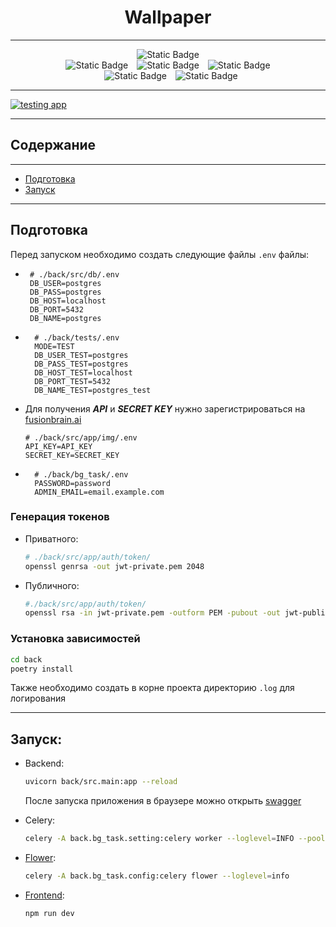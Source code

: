 <div align="center">
    <h1>Wallpaper</h1>
</div>

---
<div align="center">
    <img alt="Static Badge" src="https://img.shields.io/badge/-Python_3.12-%23354D73?style=flat&logo=python&labelColor=%231C1C1C">
    <br>
    <img alt="Static Badge" src="https://img.shields.io/badge/-FastApi_0.112.2-%23009B77?style=flat&logo=fastapi&labelColor=%231C1C1C">
    <img alt="Static Badge" style="padding: 0 10px" src="https://img.shields.io/badge/-SQLAlchemy_2.0.34-%23009B77?style=flat&logo=sqlalchemy&labelColor=%231C1C1C">
    <img alt="Static Badge" src="https://img.shields.io/badge/-Celery_5.4.0-%23009B77?style=flat&logo=celery&labelColor=%231C1C1C">
    <br>
    <img alt="Static Badge" style="padding: 0 10px" src="https://img.shields.io/badge/-Redis_5.0.8-%23D53032?style=flat&logo=redis&labelColor=%231C1C1C">
    <img alt="Static Badge" src="https://img.shields.io/badge/-PyDantic_2.9.0-%23FF0033?style=flat&logo=pydantic&labelColor=%231C1C1C">

</div>

---
[![testing app](https://github.com/StimorolBot/wallpaper/actions/workflows/testing.yml/badge.svg?branch=main)](https://github.com/StimorolBot/wallpaper/actions/workflows/testing.yml)

---

## Содержание

---
* [Подготовка](#подготовка)
* [Запуск](#запуск)

---

## Подготовка
Перед запуском необходимо создать следующие файлы <code>.env</code> файлы:
* ```dotenv
   # ./back/src/db/.env
   DB_USER=postgres
   DB_PASS=postgres
   DB_HOST=localhost
   DB_PORT=5432
   DB_NAME=postgres
  ```
* ```dotenv
    # ./back/tests/.env
    MODE=TEST
    DB_USER_TEST=postgres
    DB_PASS_TEST=postgres
    DB_HOST_TEST=localhost
    DB_PORT_TEST=5432
    DB_NAME_TEST=postgres_test
    ```
  
* Для получения ***API*** и ***SECRET KEY*** нужно зарегистрироваться на
[fusionbrain.ai](https://auth.fusionbrain.ai/realms/FB/protocol/openid-connect/auth?client_id=fusion-web&scope=openid%20email%20profile&response_type=code&redirect_uri=https%3A%2F%2Ffusionbrain.ai%2Fapi%2Fauth%2Fcallback%2Fkeycloak&state=04mcBTVCvfO1WQMYRCZLtsH3V6lmzRLeq4XGinLefpE&code_challenge=sQ8_Hyu9ISLDSfxaMt-R-EMGeoqx5KvNJbKcdkS5bAg&code_challenge_method=S256)  
    ```dotenv
    # ./back/src/app/img/.env
    API_KEY=API_KEY
    SECRET_KEY=SECRET_KEY
    ```
  
* ```dotenv
    # ./back/bg_task/.env
    PASSWORD=password
    ADMIN_EMAIL=email.example.com
    ```

### Генерация токенов
* Приватного:
    ```bash
    # ./back/src/app/auth/token/
    openssl genrsa -out jwt-private.pem 2048 
    ```
* Публичного:
    ```bash
    #./back/src/app/auth/token/
    openssl rsa -in jwt-private.pem -outform PEM -pubout -out jwt-public.pem 
    ```

### Установка зависимостей
```bash
cd back
poetry install
```

Также необходимо создать в корне проекта директорию  ```.log``` для логирования

---

## Запуск:
* Backend:
  ```bash
  uvicorn back/src.main:app --reload
  ```
  После запуска приложения в браузере можно открыть [swagger](http://localhost:8000/docs)

* Celery:
  ```bash
  celery -A back.bg_task.setting:celery worker --loglevel=INFO --pool=solo
  ```

* [Flower](http://localhost:5555/):
  ```bash
  celery -A back.bg_task.config:celery flower --loglevel=info
  ```

* [Frontend](http://localhost:5173): 
  ```bash
  npm run dev
  ```
